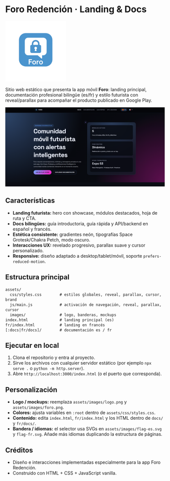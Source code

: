 ﻿# Foro Redención · Landing & Docs

![Foro Redención logo](assets/images/logo.png)

Sitio web estático que presenta la app móvil **Foro**: landing principal, documentación profesional bilingüe (es/fr) y estilo futurista con reveal/parallax para acompañar el producto publicado en Google Play.

![Captura de la landing](assets/images/foro.png)

## Características

- **Landing futurista:** hero con showcase, módulos destacados, hoja de ruta y CTA.
- **Docs bilingües:** guía introductoria, guía rápida y API/backend en español y francés.
- **Estética consistente:** gradientes neón, tipografías Space Grotesk/Chakra Petch, modo oscuro.
- **Interacciones UX:** revelado progresivo, parallax suave y cursor personalizado.
- **Responsive:** diseño adaptado a desktop/tablet/móvil, soporte `prefers-reduced-motion`.

## Estructura principal

```
assets/
  css/styles.css        # estilos globales, reveal, parallax, cursor, brand
  js/main.js            # activación de navegación, reveal, parallax, cursor
  images/               # logo, banderas, mockups
index.html              # landing principal (es)
fr/index.html           # landing en francés
[:docs|fr/docs]/        # documentación es / fr
```

## Ejecutar en local

1. Clona el repositorio y entra al proyecto.
2. Sirve los archivos con cualquier servidor estático (por ejemplo `npx serve .` o `python -m http.server`).
3. Abre `http://localhost:3000/index.html` (o el puerto que corresponda).

## Personalización

- **Logo / mockups:** reemplaza `assets/images/logo.png` y `assets/images/foro.png`.
- **Colores:** ajusta variables en `:root` dentro de `assets/css/styles.css`.
- **Contenido:** edita `index.html`, `fr/index.html` y los HTML dentro de `docs/` y `fr/docs/`.
- **Bandera / idiomas:** el selector usa SVGs en `assets/images/flag-es.svg` y `flag-fr.svg`. Añade más idiomas duplicando la estructura de páginas.

## Créditos

- Diseño e interacciones implementadas especialmente para la app Foro Redención.
- Construido con HTML + CSS + JavaScript vanilla.
